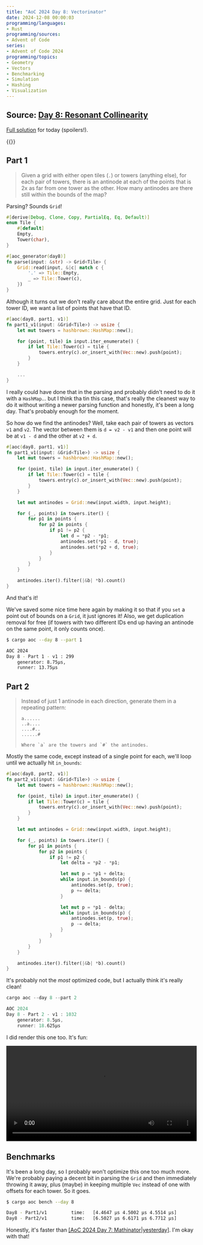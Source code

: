 ```yaml
---
title: "AoC 2024 Day 8: Vectorinator"
date: 2024-12-08 00:00:03
programming/languages:
- Rust
programming/sources:
- Advent of Code
series:
- Advent of Code 2024
programming/topics:
- Geometry
- Vectors
- Benchmarking
- Simulation
- Hashing
- Visualization
---
```

## Source: [Day 8: Resonant Collinearity](https://adventofcode.com/2024/day/8)

[Full solution](https://github.com/jpverkamp/advent-of-code/blob/master/2024/src/day8.rs) for today (spoilers!).

{{<toc>}}

## Part 1

> Given a grid with either open tiles (`.`) or towers (anything else), for each pair of towers, there is an antinode at each of the points that is 2x as far from one tower as the other. How many antinodes are there still within the bounds of the map? 

<!--more-->

Parsing? Sounds `Grid`!

```rust
#[derive(Debug, Clone, Copy, PartialEq, Eq, Default)]
enum Tile {
    #[default]
    Empty,
    Tower(char),
}

#[aoc_generator(day8)]
fn parse(input: &str) -> Grid<Tile> {
    Grid::read(input, &|c| match c {
        '.' => Tile::Empty,
        _ => Tile::Tower(c),
    })
}
```

Although it turns out we don't really care about the entire grid. Just for each tower ID, we want a list of points that have that ID. 

```rust
#[aoc(day8, part1, v1)]
fn part1_v1(input: &Grid<Tile>) -> usize {
    let mut towers = hashbrown::HashMap::new();

    for (point, tile) in input.iter_enumerate() {
        if let Tile::Tower(c) = tile {
            towers.entry(c).or_insert_with(Vec::new).push(point);
        }
    }

    ...
}
```

I really could have done that in the parsing and probably didn't need to do it with a `HashMap`... but I think tha tin this case, that's really the cleanest way to do it without writing a newer parsing function and honestly, it's been a long day. That's probably enough for the moment. 

So how do we find the antinodes? Well, take each pair of towers as vectors `v1` and `v2`. The vector between them is `d = v2 - v1` and then one point will be at `v1 - d` and the other at `v2 + d`.

```rust
#[aoc(day8, part1, v1)]
fn part1_v1(input: &Grid<Tile>) -> usize {
    let mut towers = hashbrown::HashMap::new();

    for (point, tile) in input.iter_enumerate() {
        if let Tile::Tower(c) = tile {
            towers.entry(c).or_insert_with(Vec::new).push(point);
        }
    }

    let mut antinodes = Grid::new(input.width, input.height);

    for (_, points) in towers.iter() {
        for p1 in points {
            for p2 in points {
                if p1 != p2 {
                    let d = *p2 - *p1;
                    antinodes.set(*p1 - d, true);
                    antinodes.set(*p2 + d, true);
                }
            }
        }
    }

    antinodes.iter().filter(|&b| *b).count()
}
```

And that's it! 

We've saved some nice time here again by making it so that if you `set` a point out of bounds on a `Grid`, it just ignores it! Also, we get duplication removal for free (if towers with two different IDs end up having an antinode on the same point, it only counts once).

```bash
$ cargo aoc --day 8 --part 1

AOC 2024
Day 8 - Part 1 - v1 : 299
	generator: 8.75µs,
	runner: 13.75µs
```

## Part 2

> Instead of just 1 antinode in each direction, generate them in a repeating pattern:
>
> ```text
> a......
> ..a....
> ....#..
> ......#
>
> Where `a` are the towers and `#` the antinodes. 

Mostly the same code, except instead of a single point for each, we'll loop until we actually hit `in_bounds`:

```rust
#[aoc(day8, part2, v1)]
fn part2_v1(input: &Grid<Tile>) -> usize {
    let mut towers = hashbrown::HashMap::new();

    for (point, tile) in input.iter_enumerate() {
        if let Tile::Tower(c) = tile {
            towers.entry(c).or_insert_with(Vec::new).push(point);
        }
    }

    let mut antinodes = Grid::new(input.width, input.height);

    for (_, points) in towers.iter() {
        for p1 in points {
            for p2 in points {
                if p1 != p2 {
                    let delta = *p2 - *p1;

                    let mut p = *p1 + delta;
                    while input.in_bounds(p) {
                        antinodes.set(p, true);
                        p += delta;
                    }

                    let mut p = *p1 - delta;
                    while input.in_bounds(p) {
                        antinodes.set(p, true);
                        p -= delta;
                    }
                }
            }
        }
    }

    antinodes.iter().filter(|&b| *b).count()
}
```

It's probably not the *most* optimized code, but I actually think it's really clean!

```rust
cargo aoc --day 8 --part 2

AOC 2024
Day 8 - Part 2 - v1 : 1032
	generator: 8.5µs,
	runner: 18.625µs
```

I did render this one too. It's fun:

<video controls src="/embeds/2024/aoc/day8-part2.mp4" width="100%"></video>

## Benchmarks

It's been a long day, so I probably won't optimize this one too much more. We're probably paying a decent bit in parsing the `Grid` and then immediately throwing it away, plus (maybe) in keeping multiple `Vec` instead of one with offsets for each tower. So it goes. 

```bash
$ cargo aoc bench --day 8

Day8 - Part1/v1         time:   [4.4647 µs 4.5002 µs 4.5514 µs]
Day8 - Part2/v1         time:   [6.5027 µs 6.6171 µs 6.7712 µs]
```

Honestly, it's faster than [[AoC 2024 Day 7: Mathinator|yesterday]](). I'm okay with that!
